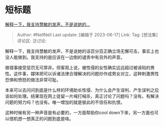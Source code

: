 # 短标题
[解释一下，我支持慧敏的发声，不是说她的…](https://www.zhihu.com/pin/1653336932720611328)

> Author: #NellNell
> Last update: [编辑于 2023-06-17]
> Link:
> Tag: [想法集]
> 评论区:
> 泛讨论:

解释一下，我支持慧敏的发声，不是说她的话百分百正确立场无懈可击，事实上也没人能做到。我支持的是应该在一边倒的谴责中有另外的声音。

做错事接受惩罚无可厚非。但客观上说，被性侵的女性确实远远超过被诬陷的男性。这件事，媒体把可以诉诸法律合理解决的问题炒作成男女对立，这种刺激男性恐惧和愤怒的做法非常可耻。

本来可以去问问到底是什么样的环境助长性侵、为什么会产生误判、产生误判之后该如何处理。结果现在网上徒留一片喊打喊杀，真正讨论了问题吗？没有。有解决问题的努力吗？也没有。唯一增加的就是彼此的不信任和仇恨。

这种时候有另一种声音是有必要的，一方面帮助你cool down下来，另一方面也可以借机想一想真正的问题到底是啥。